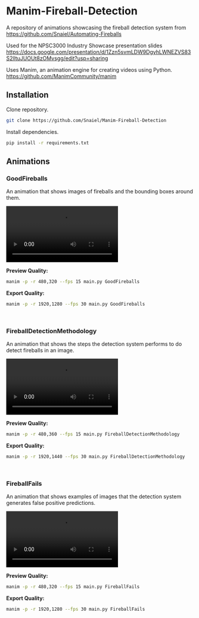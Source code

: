 # Manim-Fireball-Detection

A repository of animations showcasing the fireball detection system from https://github.com/Snaiel/Automating-Fireballs

Used for the NPSC3000 Industry Showcase presentation slides https://docs.google.com/presentation/d/1Zzn5svmLDW9DgyhLWNEZVS83S2lltuJUOUt8zOMvsgg/edit?usp=sharing

Uses Manim, an animation engine for creating videos using Python. https://github.com/ManimCommunity/manim

## Installation

Clone repository.

```bash
git clone https://github.com/Snaiel/Manim-Fireball-Detection
```

Install dependencies.

```bash
pip install -r requirements.txt
```

## Animations

### GoodFireballs

An animation that shows images of fireballs and the bounding boxes around them.

![](videos/GoodFireballs.mp4)

**Preview Quality:**

```bash
manim -p -r 480,320 --fps 15 main.py GoodFireballs
```

**Export Quality:**

```bash
manim -p -r 1920,1280 --fps 30 main.py GoodFireballs
```

<br>

### FireballDetectionMethodology

An animation that shows the steps the detection system performs to do detect fireballs in an image.

![](videos/FireballDetectionMethodology.mp4)

**Preview Quality:**

```bash
manim -p -r 480,360 --fps 15 main.py FireballDetectionMethodology
```

**Export Quality:**

```bash
manim -p -r 1920,1440 --fps 30 main.py FireballDetectionMethodology
```

<br>

### FireballFails

An animation that shows examples of images that the detection system generates false positive predictions.

![](videos/FireballFails.mp4)

**Preview Quality:**

```bash
manim -p -r 480,320 --fps 15 main.py FireballFails
```

**Export Quality:**

```bash
manim -p -r 1920,1280 --fps 30 main.py FireballFails
```